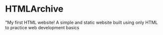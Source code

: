# HTMLArchive
"My first HTML website! A simple and static website built using only HTML to practice web development basics
